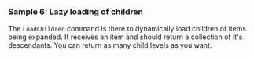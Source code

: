 ### Sample 6: Lazy loading of children

The `LoadChildren` command is there to dynamically load children of items being expanded. It receives an item and should return a collection of it's descendants. You can return as many child levels as you want.